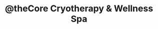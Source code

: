 ---
title: "@theCore Cryotherapy & Wellness Spa"
url: /hurst/anthecore-cryotherapy-und-wellness-spa/
shop: Kosmetik
---
